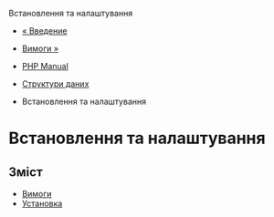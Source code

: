 Встановлення та налаштування

-   [« Введение](intro.ds.html)
    
-   [Вимоги »](ds.requirements.html)
    
-   [PHP Manual](index.html)
    
-   [Структури даних](book.ds.html)
    
-   Встановлення та налаштування
    

# Встановлення та налаштування

## Зміст

-   [Вимоги](ds.requirements.html)
-   [Установка](ds.installation.html)
